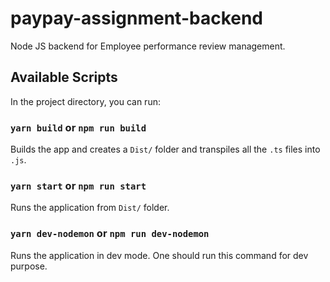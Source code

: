 # paypay-assignment-backend
Node JS backend for Employee performance review management.

## Available Scripts

In the project directory, you can run:

### `yarn build` or `npm run build`

Builds the app and creates a `Dist/` folder and transpiles all the `.ts` files into `.js`.

### `yarn start` or `npm run start`

Runs the application from `Dist/` folder.

### `yarn dev-nodemon` or `npm run dev-nodemon`

Runs the application in dev mode. One should run this command for dev purpose. 
